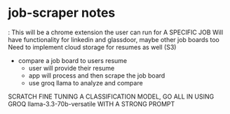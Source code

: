 # job-scraper notes

:
This will be a chrome extension the user can run for A SPECIFIC JOB
Will have functionality for linkedin and glassdoor, maybe other job boards too
Need to implement cloud storage for resumes as well (S3)

- compare a job board to users resume
  - user will provide their resume
  - app will process and then scrape the job board
  - use groq llama to analyze and compare

SCRATCH FINE TUNING A CLASSIFICATION MODEL, GO ALL IN USING GROQ llama-3.3-70b-versatile WITH A STRONG PROMPT
